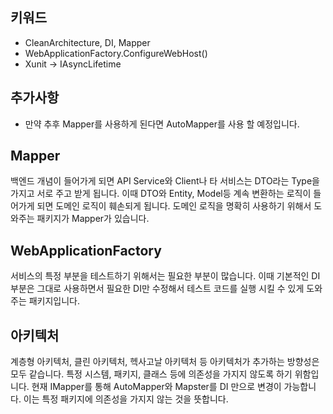 ﻿## 키워드
* CleanArchitecture, DI, Mapper
* WebApplicationFactory.ConfigureWebHost()
* Xunit -> IAsyncLifetime

## 추가사항
* 만약 추후 Mapper를 사용하게 된다면 AutoMapper를 사용 할 예정입니다.
 
## Mapper

백엔드 개념이 들어가게 되면 API Service와 Client나 타 서비스는 DTO라는 Type을 가지고 서로 주고 받게 됩니다.
이때 DTO와 Entity, Model등 계속 변환하는 로직이 들어가게 되면 도메인 로직이 훼손되게 됩니다.
도메인 로직을 명확히 사용하기 위해서 도와주는 패키지가 Mapper가 있습니다.


## WebApplicationFactory

서비스의 특정 부분을 테스트하기 위해서는 필요한 부분이 많습니다.
이때 기본적인 DI 부분은 그대로 사용하면서 필요한 DI만 수정해서 테스트 코드를 실행 시킬 수 있게 도와주는 패키지입니다.

## 아키텍처

계층형 아키텍처, 클린 아키텍처, 헥사고날 아키텍처 등 아키텍처가 추가하는 방향성은 모두 같습니다.
특정 시스템, 패키지, 클래스 등에 의존성을 가지지 않도록 하기 위함입니다.
현재 IMapper를 통해 AutoMapper와 Mapster를 DI 만으로 변경이 가능합니다.
이는 특정 패키지에 의존성을 가지지 않는 것을 뜻합니다.
